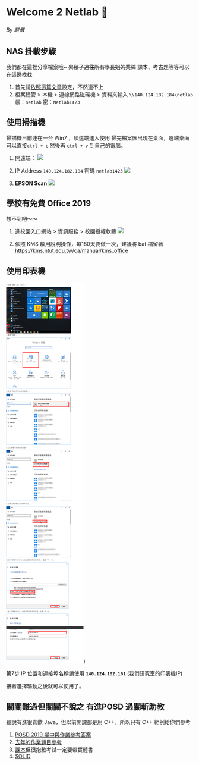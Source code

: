 # Welcome 2 Netlab 🎉
###### By 嚴嚴

## NAS 掛載步驟
我們都在這裡分享檔案哦~ ~~累積了過往所有學長姐的業障~~
課本、考古題等等可以在這邊找找
1. 首先請[依照這篇文章](https://itorz324.blogspot.com/2020/02/win10-cannot-see-network-neighborhood.html)設定，不然連不上
2. 檔案總管 > 本機 > 連線網路磁碟機 > 資料夾輸入 `\\140.124.182.184\netlab`
帳：`netlab`
密：`Netlab1423`

## 使用掃描機
掃描機目前連在一台 Win7 ，須遠端進入使用
掃完檔案匯出現在桌面，遠端桌面可以直接`ctrl + c` 然後再 `ctrl + v` 到自己的電腦。

1. 開遠端：
![](https://i.imgur.com/DpP82g4.png)

2. IP Address `140.124.182.184`
密碼 `netlab1423`
![](https://i.imgur.com/knlHVJC.png)

3. **EPSON Scan**
![](https://i.imgur.com/JFuOoOF.png)

## 學校有免費 Office 2019
想不到吧～～

1. 進校園入口網站 > 資訊服務 > 校園授權軟體
![](https://i.imgur.com/iqiWmSl.png)

2. 依照 KMS 啟用說明操作，每180天要做一次，建議將 bat 檔留著
https://kms.ntut.edu.tw/ca/manual/kms_office

## 使用印表機
![](/img/guides-4-newcomer/fig1.png))

第7步 IP 位置和連接埠名稱請使用 **`140.124.182.161`** (我們研究室的印表機IP)


接著選擇驅動之後就可以使用了。

## 關關難過但關關不說之 有進POSD 過關斬助教
聽說有進很喜歡 Java，但以前開課都是用 C++，所以只有 C++ 範例給你們參考

1. [POSD 2019 期中與作業參考答案](https://github.com/LYTzeng/posd-2019-hw-solution)
2. [去年的作業題目參考](https://github.com/LYTzeng/POSD2019f_Assignment)
3. [課本](http://93.174.95.29/main/24000/9ab854c153847ba62e93f0b1ed8f1cb9/%28Professional%20Computing%29%20Erich%20Gamma%2C%20Richard%20Helm%2C%20Ralph%20Johnson%2C%20John%20M.%20Vlissides%20-%20Design%20Patterns%20CD.%20Elements%20of%20reusable%20object-oriented%20software-Addison-Wesley%20Professional%20%281998%29.rar)但很抱歉考試一定要帶實體書
4. [SOLID](http://butunclebob.com/ArticleS.UncleBob.PrinciplesOfOod)
